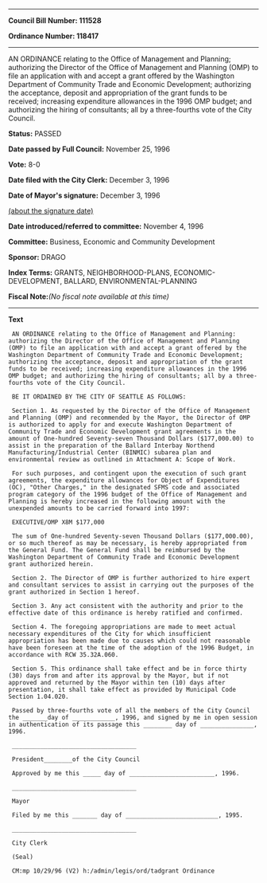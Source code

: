 

********

**Council Bill Number: 111528**
   
**Ordinance Number: 118417**
********

 AN ORDINANCE relating to the Office of Management and Planning; authorizing the Director of the Office of Management and Planning (OMP) to file an application with and accept a grant offered by the Washington Department of Community Trade and Economic Development; authorizing the acceptance, deposit and appropriation of the grant funds to be received; increasing expenditure allowances in the 1996 OMP budget; and authorizing the hiring of consultants; all by a three-fourths vote of the City Council.

**Status:** PASSED
   
**Date passed by Full Council:** November 25, 1996
   
**Vote:** 8-0
   
**Date filed with the City Clerk:** December 3, 1996
   
**Date of Mayor's signature:** December 3, 1996
   
[(about the signature date)](/~public/approvaldate.htm)
   
   
   
**Date introduced/referred to committee:** November 4, 1996
   
**Committee:** Business, Economic and Community Development
   
**Sponsor:** DRAGO
   
   
**Index Terms:** GRANTS, NEIGHBORHOOD-PLANS, ECONOMIC-DEVELOPMENT, BALLARD, ENVIRONMENTAL-PLANNING

**Fiscal Note:**_(No fiscal note available at this time)_

********

**Text**
   
```
 AN ORDINANCE relating to the Office of Management and Planning: authorizing the Director of the Office of Management and Planning (OMP) to file an application with and accept a grant offered by the Washington Department of Community Trade and Economic Development; authorizing the acceptance, deposit and appropriation of the grant funds to be received; increasing expenditure allowances in the 1996 OMP budget; and authorizing the hiring of consultants; all by a three- fourths vote of the City Council.

 BE IT ORDAINED BY THE CITY OF SEATTLE AS FOLLOWS:

 Section 1. As requested by the Director of the Office of Management and Planning (OMP) and recommended by the Mayor, the Director of OMP is authorized to apply for and execute Washington Department of Community Trade and Economic Development grant agreements in the amount of One-hundred Seventy-seven Thousand Dollars ($177,000.00) to assist in the preparation of the Ballard Interbay Northend Manufacturing/Industrial Center (BINMIC) subarea plan and environmental review as outlined in Attachment A: Scope of Work.

 For such purposes, and contingent upon the execution of such grant agreements, the expenditure allowances for Object of Expenditures (OC), "Other Charges," in the designated SFMS code and associated program category of the 1996 budget of the Office of Management and Planning is hereby increased in the following amount with the unexpended amounts to be carried forward into 1997:

 EXECUTIVE/OMP X8M $177,000

 The sum of One-hundred Seventy-seven Thousand Dollars ($177,000.00), or so much thereof as may be necessary, is hereby appropriated from the General Fund. The General Fund shall be reimbursed by the Washington Department of Community Trade and Economic Development grant authorized herein.

 Section 2. The Director of OMP is further authorized to hire expert and consultant services to assist in carrying out the purposes of the grant authorized in Section 1 hereof.

 Section 3. Any act consistent with the authority and prior to the effective date of this ordinance is hereby ratified and confirmed.

 Section 4. The foregoing appropriations are made to meet actual necessary expenditures of the City for which insufficient appropriation has been made due to causes which could not reasonable have been foreseen at the time of the adoption of the 1996 Budget, in accordance with RCW 35.32A.060.

 Section 5. This ordinance shall take effect and be in force thirty (30) days from and after its approval by the Mayor, but if not approved and returned by the Mayor within ten (10) days after presentation, it shall take effect as provided by Municipal Code Section 1.04.020.

 Passed by three-fourths vote of all the members of the City Council the _______day of ____________, 1996, and signed by me in open session in authentication of its passage this ________ day of _______________, 1996.

 ___________________________________

 President________of the City Council

 Approved by me this _____ day of ________________________, 1996.

 ___________________________________

 Mayor

 Filed by me this _______ day of __________________________, 1995.

 ___________________________________

 City Clerk

 (Seal)

 CM:mp 10/29/96 (V2) h:/admin/legis/ord/tadgrant Ordinance

```
